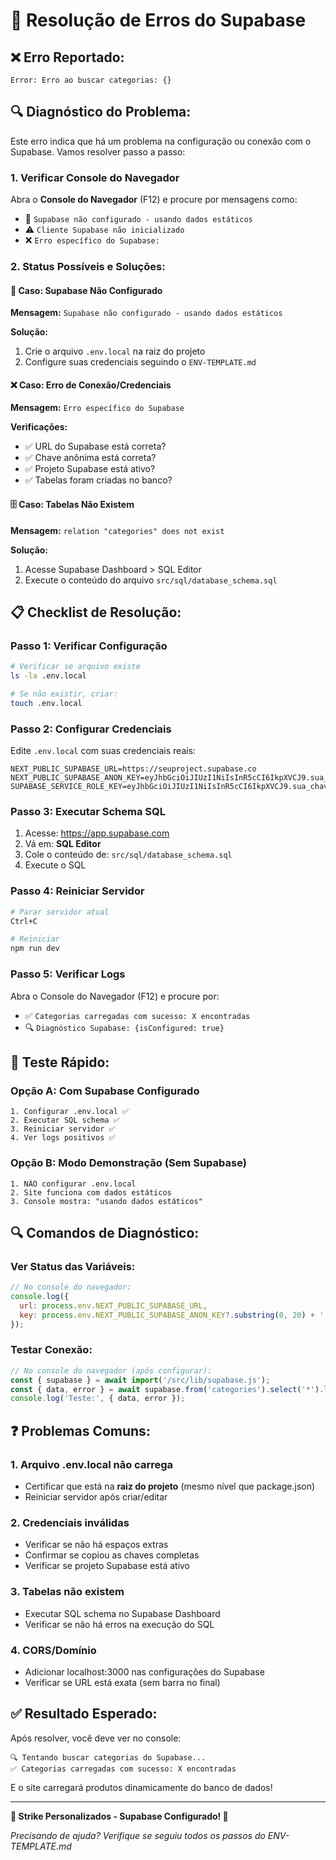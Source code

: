 # 🔧 Resolução de Erros do Supabase

## ❌ **Erro Reportado:**
```
Error: Erro ao buscar categorias: {}
```

## 🔍 **Diagnóstico do Problema:**

Este erro indica que há um problema na configuração ou conexão com o Supabase. Vamos resolver passo a passo:

### **1. Verificar Console do Navegador**

Abra o **Console do Navegador** (F12) e procure por mensagens como:

- 🔧 `Supabase não configurado - usando dados estáticos`
- ⚠️ `Cliente Supabase não inicializado`
- ❌ `Erro específico do Supabase:`

### **2. Status Possíveis e Soluções:**

#### **🔧 Caso: Supabase Não Configurado**
**Mensagem:** `Supabase não configurado - usando dados estáticos`

**Solução:**
1. Crie o arquivo `.env.local` na raiz do projeto
2. Configure suas credenciais seguindo o `ENV-TEMPLATE.md`

#### **❌ Caso: Erro de Conexão/Credenciais**
**Mensagem:** `Erro específico do Supabase`

**Verificações:**
- ✅ URL do Supabase está correta?
- ✅ Chave anônima está correta?
- ✅ Projeto Supabase está ativo?
- ✅ Tabelas foram criadas no banco?

#### **🗄️ Caso: Tabelas Não Existem**
**Mensagem:** `relation "categories" does not exist`

**Solução:**
1. Acesse Supabase Dashboard > SQL Editor
2. Execute o conteúdo do arquivo `src/sql/database_schema.sql`

## 📋 **Checklist de Resolução:**

### **Passo 1: Verificar Configuração**
```bash
# Verificar se arquivo existe
ls -la .env.local

# Se não existir, criar:
touch .env.local
```

### **Passo 2: Configurar Credenciais**
Edite `.env.local` com suas credenciais reais:

```env
NEXT_PUBLIC_SUPABASE_URL=https://seuproject.supabase.co
NEXT_PUBLIC_SUPABASE_ANON_KEY=eyJhbGciOiJIUzI1NiIsInR5cCI6IkpXVCJ9.sua_chave_aqui
SUPABASE_SERVICE_ROLE_KEY=eyJhbGciOiJIUzI1NiIsInR5cCI6IkpXVCJ9.sua_chave_service_aqui
```

### **Passo 3: Executar Schema SQL**
1. Acesse: https://app.supabase.com
2. Vá em: **SQL Editor**
3. Cole o conteúdo de: `src/sql/database_schema.sql`
4. Execute o SQL

### **Passo 4: Reiniciar Servidor**
```bash
# Parar servidor atual
Ctrl+C

# Reiniciar
npm run dev
```

### **Passo 5: Verificar Logs**
Abra o Console do Navegador (F12) e procure por:
- ✅ `Categorias carregadas com sucesso: X encontradas`
- 🔍 `Diagnóstico Supabase: {isConfigured: true}`

## 🚀 **Teste Rápido:**

### **Opção A: Com Supabase Configurado**
```
1. Configurar .env.local ✅
2. Executar SQL schema ✅
3. Reiniciar servidor ✅
4. Ver logs positivos ✅
```

### **Opção B: Modo Demonstração (Sem Supabase)**
```
1. NÃO configurar .env.local
2. Site funciona com dados estáticos
3. Console mostra: "usando dados estáticos"
```

## 🔍 **Comandos de Diagnóstico:**

### **Ver Status das Variáveis:**
```javascript
// No console do navegador:
console.log({
  url: process.env.NEXT_PUBLIC_SUPABASE_URL,
  key: process.env.NEXT_PUBLIC_SUPABASE_ANON_KEY?.substring(0, 20) + '...'
});
```

### **Testar Conexão:**
```javascript
// No console do navegador (após configurar):
const { supabase } = await import('/src/lib/supabase.js');
const { data, error } = await supabase.from('categories').select('*').limit(1);
console.log('Teste:', { data, error });
```

## ❓ **Problemas Comuns:**

### **1. Arquivo .env.local não carrega**
- Certificar que está na **raiz do projeto** (mesmo nível que package.json)
- Reiniciar servidor após criar/editar

### **2. Credenciais inválidas**
- Verificar se não há espaços extras
- Confirmar se copiou as chaves completas
- Verificar se projeto Supabase está ativo

### **3. Tabelas não existem**
- Executar SQL schema no Supabase Dashboard
- Verificar se não há erros na execução do SQL

### **4. CORS/Domínio**
- Adicionar localhost:3000 nas configurações do Supabase
- Verificar se URL está exata (sem barra no final)

## ✅ **Resultado Esperado:**

Após resolver, você deve ver no console:
```
🔍 Tentando buscar categorias do Supabase...
✅ Categorias carregadas com sucesso: X encontradas
```

E o site carregará produtos dinamicamente do banco de dados!

---

**🎨 Strike Personalizados - Supabase Configurado! 🎨**

*Precisando de ajuda? Verifique se seguiu todos os passos do ENV-TEMPLATE.md* 